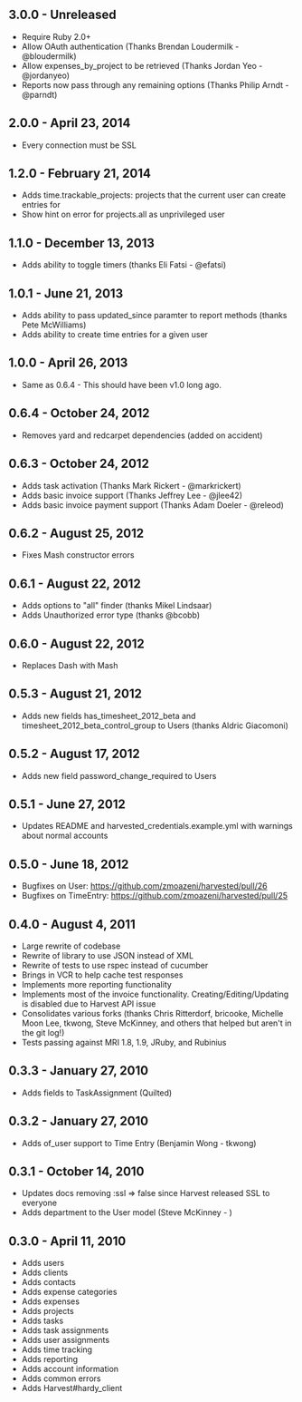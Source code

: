 ## 3.0.0 - Unreleased
  * Require Ruby 2.0+
  * Allow OAuth authentication (Thanks Brendan Loudermilk - @bloudermilk)
  * Allow expenses_by_project to be retrieved (Thanks Jordan Yeo - @jordanyeo)
  * Reports now pass through any remaining options (Thanks Philip Arndt - @parndt)

## 2.0.0 - April 23, 2014
  * Every connection must be SSL

## 1.2.0 - February 21, 2014
  * Adds time.trackable_projects: projects that the current user can create entries for
  * Show hint on error for projects.all as unprivileged user

## 1.1.0 - December 13, 2013
  * Adds ability to toggle timers (thanks Eli Fatsi - @efatsi)

## 1.0.1 - June 21, 2013
  * Adds ability to pass updated_since paramter to report methods (thanks Pete McWilliams)
  * Adds ability to create time entries for a given user

## 1.0.0 - April 26, 2013
  * Same as 0.6.4 - This should have been v1.0 long ago.

## 0.6.4 - October 24, 2012
  * Removes yard and redcarpet dependencies (added on accident)

## 0.6.3 - October 24, 2012
  * Adds task activation (Thanks Mark Rickert - @markrickert)
  * Adds basic invoice support (Thanks Jeffrey Lee - @jlee42)
  * Adds basic invoice payment support (Thanks Adam Doeler - @releod)

## 0.6.2 - August 25, 2012
  * Fixes Mash constructor errors

## 0.6.1 - August 22, 2012
  * Adds options to "all" finder (thanks Mikel Lindsaar)
  * Adds Unauthorized error type (thanks @bcobb)

## 0.6.0 - August 22, 2012
  * Replaces Dash with Mash

## 0.5.3 - August 21, 2012
  * Adds new fields has_timesheet_2012_beta and timesheet_2012_beta_control_group to Users (thanks Aldric Giacomoni)

## 0.5.2 - August 17, 2012
  * Adds new field password_change_required to Users

## 0.5.1 - June 27, 2012
  * Updates README and harvested_credentials.example.yml with warnings about normal accounts

## 0.5.0 - June 18, 2012
  * Bugfixes on User: https://github.com/zmoazeni/harvested/pull/26
  * Bugfixes on TimeEntry: https://github.com/zmoazeni/harvested/pull/25

## 0.4.0 - August 4, 2011
  * Large rewrite of codebase
  * Rewrite of library to use JSON instead of XML
  * Rewrite of tests to use rspec instead of cucumber
  * Brings in VCR to help cache test responses
  * Implements more reporting functionality
  * Implements most of the invoice functionality. Creating/Editing/Updating is disabled due to Harvest API issue
  * Consolidates various forks (thanks Chris Ritterdorf, bricooke, Michelle Moon Lee, tkwong, Steve McKinney, and others that helped but aren't in the git log!)
  * Tests passing against MRI 1.8, 1.9, JRuby, and Rubinius

## 0.3.3 - January 27, 2010
  * Adds fields to TaskAssignment (Quilted)

## 0.3.2 - January 27, 2010
  * Adds of_user support to Time Entry (Benjamin Wong - tkwong)

## 0.3.1 - October 14, 2010
  * Updates docs removing :ssl => false since Harvest released SSL to everyone
  * Adds department to the User model (Steve McKinney - )

## 0.3.0 - April 11, 2010
  * Adds users
  * Adds clients
  * Adds contacts
  * Adds expense categories
  * Adds expenses
  * Adds projects
  * Adds tasks
  * Adds task assignments
  * Adds user assignments
  * Adds time tracking
  * Adds reporting
  * Adds account information
  * Adds common errors
  * Adds Harvest#hardy_client
